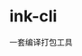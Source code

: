 <!--
 * @author: Archy
 * @Date: 2021-12-15 10:38:43
 * @LastEditors: Archy
 * @LastEditTime: 2021-12-21 11:17:43
 * @FilePath: \ink-cli\README.md
 * @description: 
-->
# ink-cli
一套编译打包工具
